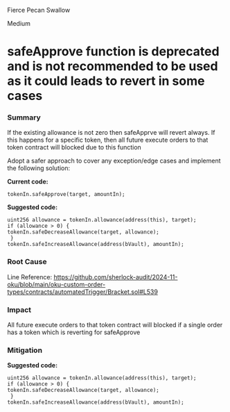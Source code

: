 Fierce Pecan Swallow

Medium

# safeApprove function is deprecated and is not recommended to be used as it could leads to revert in some cases

### Summary

If the existing allowance is not zero then safeApprve will revert always. If this happens for a specific token, then all future execute orders to that token contract will blocked due to this function

Adopt a safer approach to cover any exception/edge cases and implement the following solution:

**Current code:**  
```solidity
tokenIn.safeApprove(target, amountIn);
```

**Suggested code:** 
```solidity
uint256 allowance = tokenIn.allowance(address(this), target);
if (allowance > 0) {
tokenIn.safeDecreaseAllowance(target, allowance);
 }
tokenIn.safeIncreaseAllowance(address(bVault), amountIn);
```

### Root Cause
Line Reference: 
https://github.com/sherlock-audit/2024-11-oku/blob/main/oku-custom-order-types/contracts/automatedTrigger/Bracket.sol#L539


### Impact

All future execute orders to that token contract will blocked if a single order has a token which is reverting for safeApprove


### Mitigation

**Suggested code:** 
```solidity 
uint256 allowance = tokenIn.allowance(address(this), target);
if (allowance > 0) {
tokenIn.safeDecreaseAllowance(target, allowance);
 }
tokenIn.safeIncreaseAllowance(address(bVault), amountIn);
```